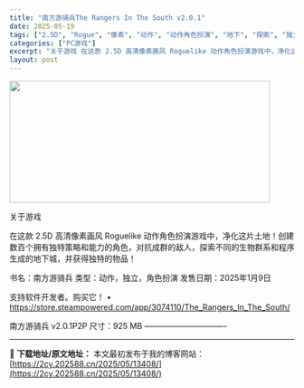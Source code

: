 ```yaml
---
title: "南方游骑兵The Rangers In The South v2.0.1"
date: 2025-05-19
tags: ["2.5D", "Rogue", "像素", "动作", "动作角色扮演", "地下", "探索", "独立", "程序生成", "策略"]
categories: ["PC游戏"]
excerpt: "关于游戏 在这款 2.5D 高清像素画风 Roguelike 动作角色扮演游戏中，净化这片土地！创建数百个拥有独特策略和能力的角色，对抗成群的敌人，探索不同的生物群系和程序生成的地下城，并获得独特的物品！ 书名：南方游骑兵 类型：动作，独立，角色扮演 发售日期：2025年1月9日 支持软件开发者。购&hellip;"
layout: post
---
```


<img src="https://2cy.202588.cn/wp-content/uploads/2025/05/2025051912442323.webp" alt="" width="460" height="215" class="aligncenter size-full wp-image-13396" />

关于游戏

在这款 2.5D 高清像素画风 Roguelike 动作角色扮演游戏中，净化这片土地！创建数百个拥有独特策略和能力的角色，对抗成群的敌人，探索不同的生物群系和程序生成的地下城，并获得独特的物品！

书名：南方游骑兵
类型：动作，独立，角色扮演
发售日期：2025年1月9日

支持软件开发者。购买它！
• https://store.steampowered.com/app/3074110/The_Rangers_In_The_South/

南方游骑兵 v2.0.1P2P
尺寸：925 MB
——————————- 

---
📖 **下载地址/原文地址：** 本文最初发布于我的博客网站：[https://2cy.202588.cn/2025/05/13408/](https://2cy.202588.cn/2025/05/13408/)
